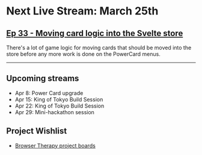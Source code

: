 # Next Live Stream: March 25th
## [Ep 33 - Moving card logic into the Svelte store](/blog/browser-therapy-e33)

There's a lot of game logic for moving cards that should be moved into the store before any more work is done on the PowerCard menus.

---

## Upcoming streams
- Apr 8: Power Card upgrade
- Apr 15: King of Tokyo Build Session
- Apr 22: King of Tokyo Build Session
- Apr 29: Mini-hackathon session

## Project Wishlist
- [Browser Therapy project boards](https://github.com/orgs/browsertherapy/projects)
